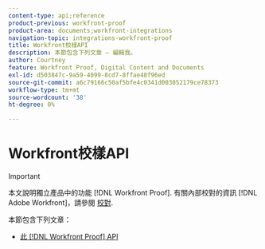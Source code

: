 ```yaml
---
content-type: api;reference
product-previous: workfront-proof
product-area: documents;workfront-integrations
navigation-topic: integrations-workfront-proof
title: Workfront校樣API
description: 本節包含下列文章 — 編輯我。
author: Courtney
feature: Workfront Proof, Digital Content and Documents
exl-id: d503847c-9a59-4099-8cd7-8ffae48f96ed
source-git-commit: a6c79166c50af5bfe4c0341d003052179ce78373
workflow-type: tm+mt
source-wordcount: '38'
ht-degree: 0%

---
```


# Workfront校樣API

>[!IMPORTANT]
>
>本文說明獨立產品中的功能 [!DNL Workfront Proof]. 有關內部校對的資訊 [!DNL Adobe Workfront]，請參閱 [校對](../../../review-and-approve-work/proofing/proofing.md).

本節包含下列文章：

* [此 [!DNL Workfront Proof] API](../../../workfront-proof/wp-integrations/api/workfront-proof-api.md)
